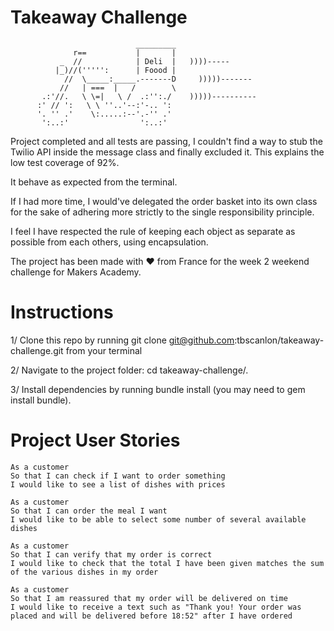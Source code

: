 Takeaway Challenge
==================
```
                            _________
              r==           |       |
           _  //            | Deli  |   ))))-----
          |_)//(''''':      | Foood |
            //  \_____:_____.-------D     )))))-------
           //   | ===  |   /        \
       .:'//.   \ \=|   \ /  .:'':./    )))))----------
      :' // ':   \ \ ''..'--:'-.. ':
      '. '' .'    \:.....:--'.-'' .'
       ':..:'                ':..:'

 ```

 Project completed and all tests are passing, I couldn't find a way to stub the Twilio API inside the message class and finally excluded it. This explains the low test coverage of 92%.

 It behave as expected from the terminal.

 If I had more time, I would've delegated the order basket into its own class for the sake of adhering more strictly to the single responsibility principle.

 I feel I have respected the rule of keeping each object as separate as possible from each others, using encapsulation.

The project has been made with ❤️ from France for the week 2 weekend challenge for Makers Academy.


 Instructions
 ============
 1/ Clone this repo by running git clone
 git@github.com:tbscanlon/takeaway-challenge.git from your terminal

 2/ Navigate to the project folder: cd takeaway-challenge/.

 3/ Install dependencies by running bundle install (you may need to gem install bundle).




Project User Stories
===================
```
As a customer
So that I can check if I want to order something
I would like to see a list of dishes with prices

As a customer
So that I can order the meal I want
I would like to be able to select some number of several available dishes

As a customer
So that I can verify that my order is correct
I would like to check that the total I have been given matches the sum of the various dishes in my order

As a customer
So that I am reassured that my order will be delivered on time
I would like to receive a text such as "Thank you! Your order was placed and will be delivered before 18:52" after I have ordered
```
